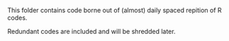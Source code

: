 This folder contains code borne out of (almost) daily spaced repition of R codes. 

Redundant codes are included and will be shredded later. 
